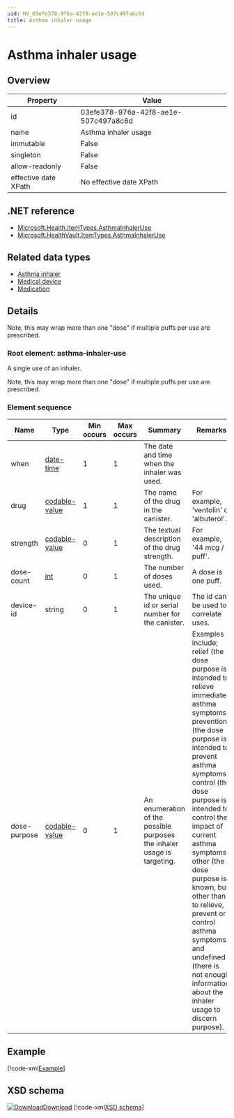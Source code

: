 ```yaml
---
uid: HV_03efe378-976a-42f8-ae1e-507c497a8c6d
title: Asthma inhaler usage
---
```


# Asthma inhaler usage

## Overview

Property|Value
---|---
id|03efe378-976a-42f8-ae1e-507c497a8c6d
name|Asthma inhaler usage
immutable|False
singleton|False
allow-readonly|False
effective date XPath|No effective date XPath

## .NET reference
- [Microsoft.Health.ItemTypes.AsthmaInhalerUse](https://docs.microsoft.com/dotnet/api/microsoft.health.itemtypes.asthmainhaleruse)
- [Microsoft.HealthVault.ItemTypes.AsthmaInhalerUse](https://docs.microsoft.com/dotnet/api/microsoft.healthvault.itemtypes.asthmainhaleruse)

## Related data types

- [Asthma inhaler](xref:HV_ff9ce191-2096-47d8-9300-5469a9883746)
- [Medical device](xref:HV_EF9CF8D5-6C0B-4292-997F-4047240BC7BE)
- [Medication](xref:HV_30cafccc-047d-4288-94ef-643571f7919d)

## Details
Note, this may wrap more than one "dose" if multiple puffs per use are prescribed.

<a name='asthma-inhaler-use'></a>

### Root element: asthma-inhaler-use

A single use of an inhaler.

Note, this may wrap more than one "dose" if multiple puffs per use are prescribed.

### Element sequence

Name|Type|Min occurs|Max occurs|Summary|Remarks|Preferred Vocabulary
---|---|---|---|---|---|---
when|[date-time](xref:HV_File_dates#date-time)|1|1|The date and time when the inhaler was used.||
drug|[codable-value](xref:HV_3e730686-781f-4616-aa0d-817bba8eb141#codable-value)|1|1|The name of the drug in the canister.|For example, 'ventolin' or 'albuterol'.|
strength|[codable-value](xref:HV_3e730686-781f-4616-aa0d-817bba8eb141#codable-value)|0|1|The textual description of the drug strength.|For example, '44 mcg / puff'.|
dose-count|[int](xref:HV_1ed1cba6-9530-44a3-b7b5-e8219690ebcf#int)|0|1|The number of doses used.|A dose is one puff.|
device-id|string|0|1|The unique id or serial number for the canister.|The id can be used to correlate uses.|
dose-purpose|[codable-value](xref:HV_3e730686-781f-4616-aa0d-817bba8eb141#codable-value)|0|1|An enumeration of the possible purposes the inhaler usage is targeting.|Examples include; relief (the dose purpose is intended to relieve immediate asthma symptoms), prevention (the dose purpose is intended to prevent asthma symptoms), control (the dose purpose is intended to control the impact of current asthma symptoms), other (the dose purpose is known, but other than to relieve, prevent or control asthma symptoms), and undefined (there is not enough information about the inhaler usage to discern purpose).|[inhaler-dose-purpose](xref:HV_8b89f3d9-027c-4f0e-bb02-8f407275ec72)

## Example
[!code-xml[Example](../sample-xml/03efe378-976a-42f8-ae1e-507c497a8c6d.xml)]

## XSD schema
[![Download](/healthvault/images/download.png)Download](../xsd/asthma-inhaler-use.xsd)
[!code-xml[XSD schema](../xsd/asthma-inhaler-use.xsd)]
